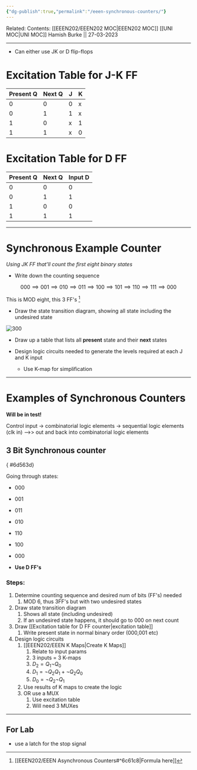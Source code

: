```yaml
---
{"dg-publish":true,"permalink":"/eeen-synchronous-counters/"}
---
```


Related: 
Contents: [[EEEN202/EEEN202 MOC\|EEEN202 MOC]]
[[UNI MOC\|UNI MOC]]
Hamish Burke || 27-03-2023
***

- Can either use JK or D flip-flops

# Excitation Table for J-K FF

| Present Q | Next Q | J   | K   |
| --------- | ------ | --- | --- |
| 0         | 0      | 0   | x   |
| 0         | 1      | 1   | x   |
| 1         | 0      | x   | 1   |
| 1         | 1      | x   | 0    |

# Excitation Table for D FF

| Present Q | Next Q | Input D |
| --------- | ------ | ------- |
| 0         | 0      | 0       |
| 0         | 1      | 1       |
| 1         | 0      | 0       |
| 1         | 1      | 1       |

***

# Synchronous Example Counter

*Using JK FF that'll count the first eight binary states*

- Write down the counting sequence

$$000 \implies 001 \implies 010 \implies 011 \implies 100 \implies 101 \implies 110 \implies 111 \implies 000$$


This is MOD eight, this 3 FF's [^1]


- Draw the state transition diagram, showing all state including the undesired state


![300](https://femboy.beauty/tCUg1)


- Draw up a table that lists all **present** state and their **next** states

- Design logic circuits needed to generate the levels required at each J and K input
	- Use K-map for simplification 


***

# Examples of Synchronous Counters

**Will be in test!**

Control input -> combinatorial logic elements -> sequential logic elements (clk in) -->> out and back into combinatorial logic elements

## 3 Bit Synchronous counter
{ #6d563d}


Going through states:
- 000
- 001
- 011
- 010
- 110
- 100
- 000

- **Use D FF's**

### Steps:

1. Determine counting sequence and desired num of bits (FF's) needed
	1. MOD 6, thus 3FF's but with two undesired states
2. Draw state transition diagram
	1. Shows all state (including undesired)
	2. If an undesired state happens, it should go to 000 on next count
3. Draw [[Excitation table for D FF counter\|excitation table]]
	1. Write present state in normal binary order (000,001 etc)
4. Design logic circuits
	1. [[EEEN202/EEEN K Maps\|Create K Maps]]
		1. Relate to input params
		2. 3 inputs = 3 K-maps
		3. $D_2=Q_1 \neg Q_0$ 
		4. $D_1=\neg Q_2 Q_1 + \neg Q_2 Q_0$ 
		5. $D_0 = \neg Q_2 \neg Q_1$
	2. Use results of K maps to create the logic
	3. OR use a MUX
		1. Use excitation table
		2. Will need 3 MUXes


***

## For Lab

- use a latch for the stop signal

[^1]: [[EEEN202/EEEN Asynchronous Counters#^6c61c8\|Formula here]]